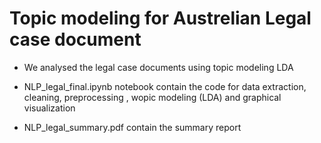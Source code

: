 # Topic modeling for Austrelian Legal case document

- We analysed the legal case documents using topic modeling LDA

- NLP_legal_final.ipynb notebook contain the code for data extraction, cleaning, preprocessing , wopic modeling (LDA) and graphical visualization

- NLP_legal_summary.pdf contain the summary report
